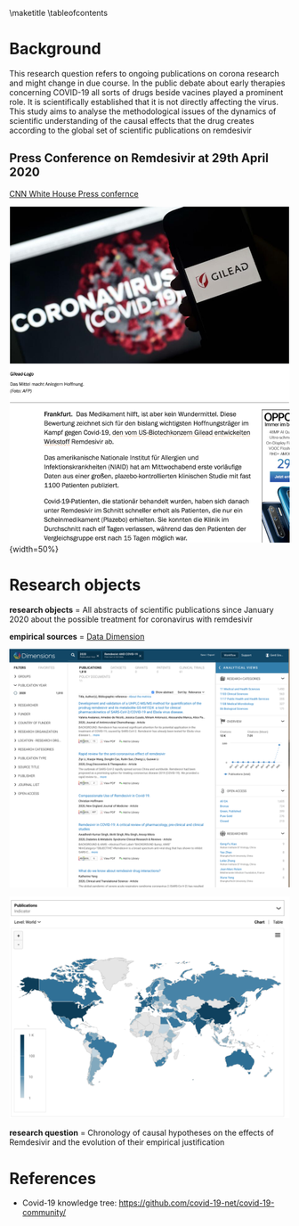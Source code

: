 \maketitle
\tableofcontents

# Background
This research question refers to ongoing publications on corona research and might change in due course. In the public debate about early therapies concerning COVID-19 all sorts of drugs beside vacines played a prominent role. It is scientifically established that it is not directly affecting the virus. This study aims to analyse the methodological issues of the dynamics of scientific understanding of the causal effects that the drug creates according to the global set of scientific publications on remdesivir

## Press Conference on Remdesivir at 29th April 2020
[CNN White House Press confernce](https://edition.cnn.com/2020/04/29/health/gilead-sciences-remdesivir-covid-19-treatment/index.html)


![](assets/markdown-img-paste-20200430105831341.png){width=50%}

# Research objects

**research objects** = All abstracts of scientific publications since January 2020 about the possible treatment for coronavirus with remdesivir

**empirical sources** = [Data Dimension](https://app.dimensions.ai/discover/publication?search_text=%222019-nCoV%22%20OR%20%22COVID-19%22%20OR%20%E2%80%9CSARS-CoV-2%E2%80%9D%20OR%20((%22coronavirus%22%20%20OR%20%22corona%20virus%22)%20AND%20(Wuhan%20OR%20China))&search_type=kws&search_field=full_search&and_facet_year=2020)

![](assets/markdown-img-paste-20200527112136856.png)

![](assets/markdown-img-paste-20200527112434799.png)









**research question** = Chronology of causal hypotheses on the effects of Remdesivir and the evolution of their empirical justification

# References

- Covid-19 knowledge tree: https://github.com/covid-19-net/covid-19-community/
